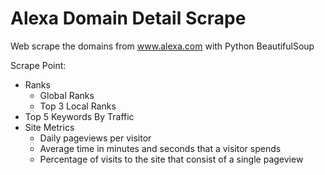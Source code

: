 # Alexa Domain Detail Scrape
Web scrape the domains from www.alexa.com with Python BeautifulSoup

Scrape Point:
- Ranks
    - Global Ranks
    - Top 3 Local Ranks
- Top 5 Keywords By Traffic 
- Site Metrics
    - Daily pageviews per visitor
    - Average time in minutes and seconds that a visitor spends
    - Percentage of visits to the site that consist of a single pageview

